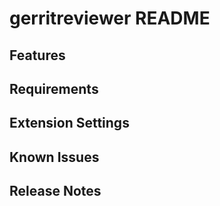 # gerritreviewer README

## Features

## Requirements

## Extension Settings

## Known Issues

## Release Notes
